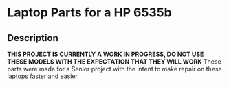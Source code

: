 # Laptop Parts for a HP 6535b
## Description
**THIS PROJECT IS CURRENTLY A WORK IN PROGRESS, DO NOT USE THESE MODELS WITH THE EXPECTATION THAT THEY WILL WORK**
These parts were made for a Senior project with the intent to make repair on these laptops faster and easier.
